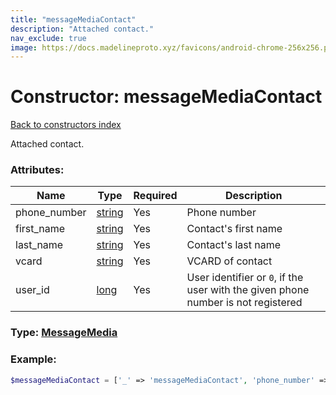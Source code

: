 ```yaml
---
title: "messageMediaContact"
description: "Attached contact."
nav_exclude: true
image: https://docs.madelineproto.xyz/favicons/android-chrome-256x256.png
---
```

# Constructor: messageMediaContact  
[Back to constructors index](/API_docs/constructors/index.html)



Attached contact.

### Attributes:

| Name     |    Type       | Required | Description |
|----------|---------------|----------|-------------|
|phone\_number|[string](/API_docs/types/string.html) | Yes|Phone number|
|first\_name|[string](/API_docs/types/string.html) | Yes|Contact's first name|
|last\_name|[string](/API_docs/types/string.html) | Yes|Contact's last name|
|vcard|[string](/API_docs/types/string.html) | Yes|VCARD of contact|
|user\_id|[long](/API_docs/types/long.html) | Yes|User identifier or `0`, if the user with the given phone number is not registered|



### Type: [MessageMedia](/API_docs/types/MessageMedia.html)


### Example:

```php
$messageMediaContact = ['_' => 'messageMediaContact', 'phone_number' => 'string', 'first_name' => 'string', 'last_name' => 'string', 'vcard' => 'string', 'user_id' => long];
```  
